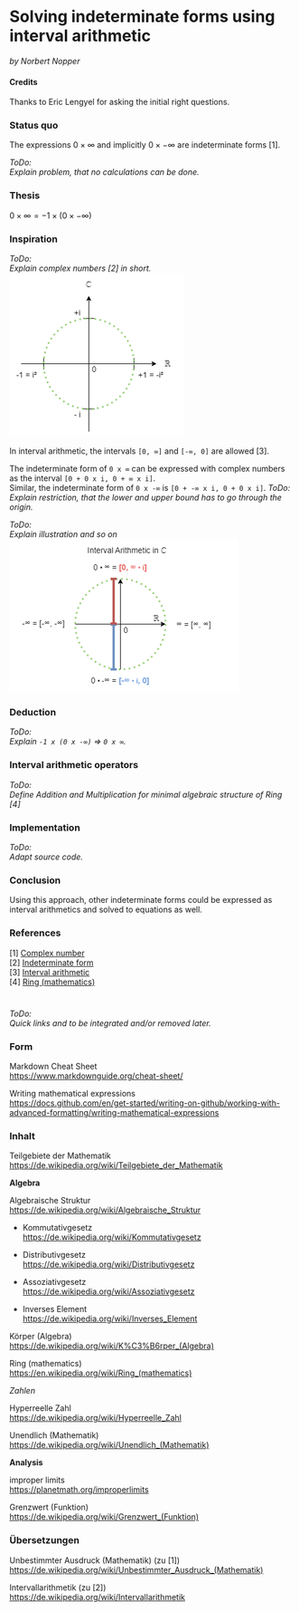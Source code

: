 # Solving indeterminate forms using interval arithmetic

*by Norbert Nopper*

#### Credits

Thanks to Eric Lengyel for asking the initial right questions.  

### Status quo

The expressions $0 \times ∞$ and implicitly $0 \times -∞$ are indeterminate forms [1].

*ToDo:*  
*Explain problem, that no calculations can be done.*  

### Thesis

$0 \times ∞ = -1 \times (0 \times -∞)$

### Inspiration

*ToDo:*  
*Explain complex numbers [2] in short.*  
![](illustrations/visual_complex_number.png)  

In interval arithmetic, the intervals `[0, ∞]` and `[-∞, 0]` are allowed [3].

The indeterminate form of `0 x ∞` can be expressed with complex numbers as the interval `[0 + 0 x i, 0 + ∞ x i]`.  
Similar, the indeterminate form of `0 x -∞` is `[0 + -∞ x i, 0 + 0 x i]`.
*ToDo:*  
*Explain restriction, that the lower and upper bound has to go through the origin.*

*ToDo:*  
*Explain illustration and so on*  
![](illustrations/visual_interval_number.png)  

### Deduction

*ToDo:*  
*Explain `-1 x (0 x -∞)` => `0 x ∞`.* 

### Interval arithmetic operators

*ToDo:*  
*Define Addition and Multiplication for minimal algebraic structure of Ring [4]*  

### Implementation

*ToDo:*  
*Adapt source code.*  

### Conclusion

Using this approach, other indeterminate forms could be expressed as interval arithmetics and solved to equations as well.

### References

[1] [Complex number](https://en.wikipedia.org/wiki/Complex_number)  
[2] [Indeterminate form](https://en.wikipedia.org/wiki/Indeterminate_form)  
[3] [Interval arithmetic](https://en.wikipedia.org/wiki/Interval_arithmetic)  
[4] [Ring (mathematics)](https://en.wikipedia.org/wiki/Ring_(mathematics))  

#

*ToDo:*  
*Quick links and to be integrated and/or removed later.*

### Form

Markdown Cheat Sheet  
https://www.markdownguide.org/cheat-sheet/

Writing mathematical expressions  
https://docs.github.com/en/get-started/writing-on-github/working-with-advanced-formatting/writing-mathematical-expressions

### Inhalt

Teilgebiete der Mathematik  
https://de.wikipedia.org/wiki/Teilgebiete_der_Mathematik

**Algebra**

Algebraische Struktur  
https://de.wikipedia.org/wiki/Algebraische_Struktur

- Kommutativgesetz  
https://de.wikipedia.org/wiki/Kommutativgesetz

- Distributivgesetz  
https://de.wikipedia.org/wiki/Distributivgesetz

- Assoziativgesetz  
https://de.wikipedia.org/wiki/Assoziativgesetz

- Inverses Element  
https://de.wikipedia.org/wiki/Inverses_Element

Körper (Algebra)  
https://de.wikipedia.org/wiki/K%C3%B6rper_(Algebra)

Ring (mathematics)  
https://en.wikipedia.org/wiki/Ring_(mathematics)  

*Zahlen*

Hyperreelle Zahl  
https://de.wikipedia.org/wiki/Hyperreelle_Zahl

Unendlich (Mathematik)  
https://de.wikipedia.org/wiki/Unendlich_(Mathematik)

**Analysis**

improper limits  
https://planetmath.org/improperlimits

Grenzwert (Funktion)  
https://de.wikipedia.org/wiki/Grenzwert_(Funktion)

### Übersetzungen

Unbestimmter Ausdruck (Mathematik) (zu [1])  
https://de.wikipedia.org/wiki/Unbestimmter_Ausdruck_(Mathematik)

Intervallarithmetik (zu [2])  
https://de.wikipedia.org/wiki/Intervallarithmetik

